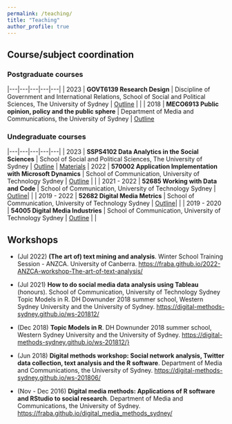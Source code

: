 ```yaml
---
permalink: /teaching/
title: "Teaching"
author_profile: true
---
```


## Course/subject coordination

### Postgraduate courses

|---|---|---|---|---|
| 2023  | **GOVT6139 Research Design**  | Discipline of Government and International Relations, School of Social and Political Sciences, The University of Sydney  | [Outline](https://www.sydney.edu.au/units/GOVT6139)  |   |
 | 2018 | **MECO6913 Public opinion, policy and the public
    sphere** | Department of Media and Communications,
  the University of Sydney | [Outline](https://www.sydney.edu.au/units/MECO6913)
  
### Undegraduate courses

|---|---|---|---|---|
| 2023 | **SSPS4102 Data Analytics in the Social Sciences** | School of Social and Political Sciences, The University of Sydney | [Outline](https://www.sydney.edu.au/units/SSPS4102) | [Materials](https://fraba.github.io/SSPS4102/)
| 2022 | **570002 Application Implementation with Microsoft Dynamics** |  School of Communication, University of Technology
Sydney |  [Outline](https://handbook.uts.edu.au/subjects/details/570002) | |
| 2021 - 2022 | **52685 Working with Data and Code** | School of Communication, University of Technology
Sydney |  [Outline](https://handbook.uts.edu.au/subjects/52685)| |
| 2019 - 2022 | **52682 Digital Media Metrics** | School of Communication, University of Technology
  Sydney |  [Outline](https://handbook.uts.edu.au/subjects/52682)| |
| 2019 - 2020 | **54005 Digital Media Industries** | School
  of Communication, University of Technology Sydney |  [Outline](https://handbook.uts.edu.au/subjects/54005) | |
  
## Workshops
  
* (Jul 2022) **(The art of) text mining and analysis**. Winter School Training Session - ANZCA. University of Canberra. https://fraba.github.io/2022-ANZCA-workshop-The-art-of-text-analysis/

* (Jul 2021) **How to do social media data analysis using Tableau** (honours). School of Communication, University of Technology Sydney
Topic Models in R. DH Downunder 2018 summer school, Western Sydney University and the University of Sydney. https://digital-methods-sydney.github.io/ws-201812/

* (Dec 2018) **Topic Models in R**. DH Downunder 2018 summer
  school, Western Sydney University and the University of Sydney. https://digital-methods-sydney.github.io/ws-201812/}

* (Jun 2018) **Digital methods workshop: Social network analysis, Twitter data collection, text analysis and the R software**. Department of Media and Communications, the University of Sydney. https://digital-methods-sydney.github.io/ws-201806/

* (Nov - Dec 2016) **Digital media methods: Applications of R software and RStudio to social research**. Department of Media and Communications, the University of Sydney. https://fraba.github.io/digital_media_methods_sydney/
